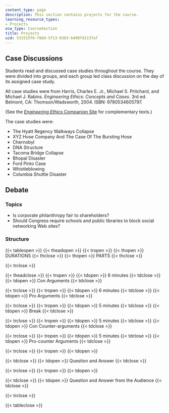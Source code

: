 ```yaml
---
content_type: page
description: This section contains projects for the course.
learning_resource_types:
- Projects
ocw_type: CourseSection
title: Projects
uid: 531515f6-f8d4-5f13-8303-b498fd1137af
---
```


Case Discussions
----------------

Students read and discussed case studies throughout the course. They were divided into groups, and each group led class discussion on the day of its assigned case study.

All case studies were from Harris, Charles E. Jr., Michael S. Pritchard, and Michael J. Rabins. _Engineering Ethics: Concepts and Cases_. 3rd ed. Belmont, CA: Thomson/Wadsworth, 2004. ISBN: 9780534605797.

(See the [_Engineering Ethics_ Companion Site](http://www.wadsworth.com/cgi-wadsworth/course_products_wp.pl?fid=M20b&product_isbn_issn=0534605796&discipline_number=5) for complementary texts.)

The case studies were:

*   The Hyatt Regency Walkways Collapse
*   XYZ Hose Company And The Case Of The Bursting Hose
*   Chernobyl
*   DNA Structure
*   Tacoma Bridge Collapse
*   Bhopal Disaster
*   Ford Pinto Case
*   Whistleblowing
*   Columbia Shuttle Disaster

Debate
------

### Topics

*   Is corporate philanthropy fair to shareholders?
*   Should Congress require schools and public libraries to block social networking Web sites?

### Structure

{{< tableopen >}}
{{< theadopen >}}
{{< tropen >}}
{{< thopen >}}
DURATIONS
{{< thclose >}}
{{< thopen >}}
PARTS
{{< thclose >}}

{{< trclose >}}

{{< theadclose >}}
{{< tropen >}}
{{< tdopen >}}
6 minutes
{{< tdclose >}}
{{< tdopen >}}
Con Arguments
{{< tdclose >}}

{{< trclose >}}
{{< tropen >}}
{{< tdopen >}}
6 minutes
{{< tdclose >}}
{{< tdopen >}}
Pro Arguments
{{< tdclose >}}

{{< trclose >}}
{{< tropen >}}
{{< tdopen >}}
5 minutes
{{< tdclose >}}
{{< tdopen >}}
Break
{{< tdclose >}}

{{< trclose >}}
{{< tropen >}}
{{< tdopen >}}
5 minutes
{{< tdclose >}}
{{< tdopen >}}
Con Counter-arguments
{{< tdclose >}}

{{< trclose >}}
{{< tropen >}}
{{< tdopen >}}
5 minutes
{{< tdclose >}}
{{< tdopen >}}
Pro-counter Arguments
{{< tdclose >}}

{{< trclose >}}
{{< tropen >}}
{{< tdopen >}}

{{< tdclose >}}
{{< tdopen >}}
Question and Answer
{{< tdclose >}}

{{< trclose >}}
{{< tropen >}}
{{< tdopen >}}

{{< tdclose >}}
{{< tdopen >}}
Question and Answer from the Audience
{{< tdclose >}}

{{< trclose >}}

{{< tableclose >}}